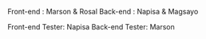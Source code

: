 


Front-end : Marson & Rosal
Back-end : Napisa & Magsayo

Front-end Tester: Napisa
Back-end Tester: Marson
